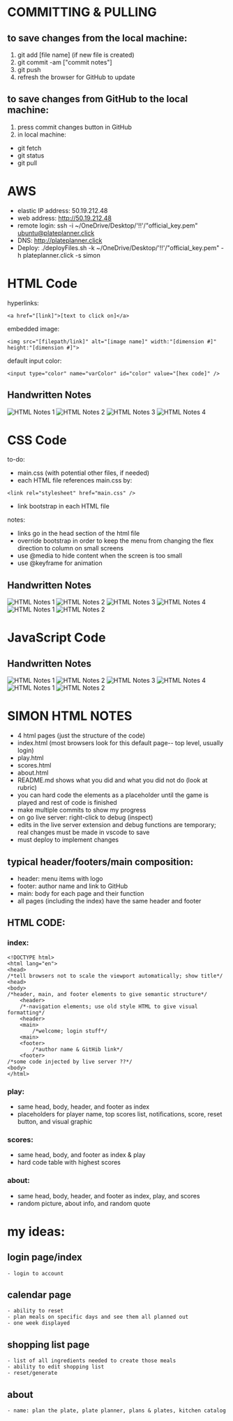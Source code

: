 # COMMITTING & PULLING
## to save changes from the local machine:
1. git add [file name] (if new file is created)	
2. git commit -am ["commit notes"]
3. git push
4. refresh the browser for GitHub to update
## to save changes from GitHub to the local machine:
1. press commit changes button in GitHub
2. in local machine:
- git fetch
- git status
- git pull

# AWS
- elastic IP address: 50.19.212.48 
- web address: http://50.19.212.48 
- remote login: ssh -i ~/OneDrive/Desktop/'!!'/"official_key.pem" ubuntu@plateplanner.click
- DNS: http://plateplanner.click
- Deploy: ./deployFiles.sh -k ~/OneDrive/Desktop/'!!'/"official_key.pem" -h plateplanner.click -s simon

# HTML Code
hyperlinks: 
```
<a href="[link]">[text to click on]</a>
```
embedded image:
```
<img src="[filepath/link]" alt="[image name]" width:"[dimension #]" height:"[dimension #]">
```
default input color:
```
<input type="color" name="varColor" id="color" value="[hex code]" />
```
## Handwritten Notes
![HTML Notes 1](https://github.com/chloekprice/startup/blob/main/IMG_7604.jpg?raw=true)
![HTML Notes 2](https://github.com/chloekprice/startup/blob/main/IMG_7605.jpg?raw=true)
![HTML Notes 3](https://github.com/chloekprice/startup/blob/main/IMG_7606.jpg?raw=true)
![HTML Notes 4](https://github.com/chloekprice/startup/blob/main/IMG_7607.jpg?raw=true)


# CSS Code
to-do:
- main.css (with potential other files, if needed)
- each HTML file references main.css by:
```
<link rel="stylesheet" href="main.css" />
```
- link bootstrap in each HTML file

notes:
- links go in the head section of the html file
- override bootstrap in order to keep the menu from changing the flex direction to column on small screens
- use @media to hide content when the screen is too small
- use @keyframe for animation
## Handwritten Notes
![HTML Notes 1](https://github.com/chloekprice/startup/blob/main/IMG_7608.jpg?raw=true)
![HTML Notes 2](https://github.com/chloekprice/startup/blob/main/IMG_7609.jpg?raw=true)
![HTML Notes 3](https://github.com/chloekprice/startup/blob/main/IMG_7610.jpg?raw=true)
![HTML Notes 4](https://github.com/chloekprice/startup/blob/main/IMG_7611.jpg?raw=true)
![HTML Notes 1](https://github.com/chloekprice/startup/blob/main/IMG_7612.jpg?raw=true)
![HTML Notes 2](https://github.com/chloekprice/startup/blob/main/IMG_7613.jpg?raw=true)

# JavaScript Code

## Handwritten Notes
![HTML Notes 1](https://github.com/chloekprice/startup/blob/main/IMG-7618.jpg?raw=true)
![HTML Notes 2](https://github.com/chloekprice/startup/blob/main/IMG-7619.jpg?raw=true)
![HTML Notes 3](https://github.com/chloekprice/startup/blob/main/IMG-7620.jpg?raw=true)
![HTML Notes 4](https://github.com/chloekprice/startup/blob/main/IMG-7621.jpg?raw=true)
![HTML Notes 1](https://github.com/chloekprice/startup/blob/main/IMG-7622.jpg?raw=true)
![HTML Notes 2](https://github.com/chloekprice/startup/blob/main/IMG-7623.jpg?raw=true)

# SIMON HTML NOTES
- 4 html pages (just the structure of the code)
- index.html (most browsers look for this default page-- top level, usually login)
- play.html
- scores.html
- about.html
- README.md shows what you did and what you did not do (look at rubric)
- you can hard code the elements as a placeholder until the game is played and rest of code is finished
- make multiple commits to show my progress
- on go live server: right-click to debug (inspect)
- edits in the live server extension and debug functions are temporary; real changes must be made in vscode to save
- must deploy to implement changes

## typical header/footers/main composition:
- header: menu items with logo
- footer: author name and link to GitHub
- main: body for each page and their function
- all pages (including the index) have the same header and footer

## HTML CODE:
### index:
```
<!DOCTYPE html>
<html lang="en">
<head>
/*tell browsers not to scale the viewport automatically; show title*/
<head>
<body>
/*header, main, and footer elements to give semantic structure*/
	<header>
	/*-navigation elements; use old style HTML to give visual formatting*/
	<header>
	<main>
		/*welcome; login stuff*/
	<main>
	<footer>
		/*author name & GitHib link*/
	<footer>
/*some code injected by live server ??*/
<body>
</html>
```
### play:
- same head, body, header, and footer as index
- placeholders for player name, top scores list, notifications, score, reset button, and visual graphic
### scores:
- same head, body, and footer as index & play
- hard code table with highest scores
### about:
- same head, body, header, and footer as index, play, and scores
- random picture, about info, and random quote

# my ideas:
## login page/index
	- login to account
## calendar page
	- ability to reset
	- plan meals on specific days and see them all planned out
	- one week displayed
## shopping list page
	- list of all ingredients needed to create those meals
	- ability to edit shopping list
	- reset/generate
## about
	- name: plan the plate, plate planner, plans & plates, kitchen catalog
